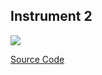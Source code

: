 ## Instrument 2



![]({{site.baseurl}}//cymbox2.png)

[Source Code](https://famousshame.github.io/Cymbox/inst-2-source-code)
